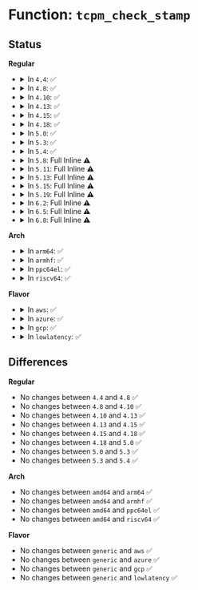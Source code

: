 # Function: <code>tcpm_check_stamp</code>

## Status
<b>Regular</b>
<ul>
<li>
<details>
<summary>In <code>4.4</code>: ✅</summary>

```c
void tcpm_check_stamp(struct tcp_metrics_block *tm, struct dst_entry *dst);
```

**Collision:** Unique Static

**Inline:** No

**Transformation:** False

**Instances:**

```
In net/ipv4/tcp_metrics.c (ffffffff81781a40)
Location: net/ipv4/tcp_metrics.c:139
Inline: False
Direct callers:
  - net/ipv4/tcp_metrics.c:tcp_peer_is_proven
  - net/ipv4/tcp_metrics.c:tcp_peer_is_proven
  - net/ipv4/tcp_metrics.c:tcp_get_metrics
  - net/ipv4/tcp_metrics.c:tcp_get_metrics
```
**Symbols:**

```
ffffffff81781a40-ffffffff81781a6e: tcpm_check_stamp (STB_LOCAL)
```
</details>
</li>
<li>
<details>
<summary>In <code>4.8</code>: ✅</summary>

```c
void tcpm_check_stamp(struct tcp_metrics_block *tm, struct dst_entry *dst);
```

**Collision:** Unique Static

**Inline:** No

**Transformation:** False

**Instances:**

```
In net/ipv4/tcp_metrics.c (ffffffff817eef00)
Location: net/ipv4/tcp_metrics.c:139
Inline: False
Direct callers:
  - net/ipv4/tcp_metrics.c:tcp_peer_is_proven
  - net/ipv4/tcp_metrics.c:tcp_peer_is_proven
  - net/ipv4/tcp_metrics.c:tcp_get_metrics
  - net/ipv4/tcp_metrics.c:tcp_get_metrics
```
**Symbols:**

```
ffffffff817eef00-ffffffff817eef2e: tcpm_check_stamp (STB_LOCAL)
```
</details>
</li>
<li>
<details>
<summary>In <code>4.10</code>: ✅</summary>

```c
void tcpm_check_stamp(struct tcp_metrics_block *tm, struct dst_entry *dst);
```

**Collision:** Unique Static

**Inline:** No

**Transformation:** False

**Instances:**

```
In net/ipv4/tcp_metrics.c (ffffffff8181f910)
Location: net/ipv4/tcp_metrics.c:139
Inline: False
Direct callers:
  - net/ipv4/tcp_metrics.c:tcp_peer_is_proven
  - net/ipv4/tcp_metrics.c:tcp_peer_is_proven
  - net/ipv4/tcp_metrics.c:tcp_get_metrics
  - net/ipv4/tcp_metrics.c:tcp_get_metrics
```
**Symbols:**

```
ffffffff8181f910-ffffffff8181f93e: tcpm_check_stamp (STB_LOCAL)
```
</details>
</li>
<li>
<details>
<summary>In <code>4.13</code>: ✅</summary>

```c
void tcpm_check_stamp(struct tcp_metrics_block *tm, struct dst_entry *dst);
```

**Collision:** Unique Static

**Inline:** No

**Transformation:** False

**Instances:**

```
In net/ipv4/tcp_metrics.c (ffffffff8183f580)
Location: net/ipv4/tcp_metrics.c:135
Inline: False
Direct callers:
  - net/ipv4/tcp_metrics.c:tcp_peer_is_proven
  - net/ipv4/tcp_metrics.c:tcp_peer_is_proven
  - net/ipv4/tcp_metrics.c:tcp_get_metrics
  - net/ipv4/tcp_metrics.c:tcp_get_metrics
```
**Symbols:**

```
ffffffff8183f580-ffffffff8183f5ae: tcpm_check_stamp (STB_LOCAL)
```
</details>
</li>
<li>
<details>
<summary>In <code>4.15</code>: ✅</summary>

```c
void tcpm_check_stamp(struct tcp_metrics_block *tm, struct dst_entry *dst);
```

**Collision:** Unique Static

**Inline:** No

**Transformation:** False

**Instances:**

```
In net/ipv4/tcp_metrics.c (ffffffff818bf860)
Location: net/ipv4/tcp_metrics.c:134
Inline: False
Direct callers:
  - net/ipv4/tcp_metrics.c:tcp_peer_is_proven
  - net/ipv4/tcp_metrics.c:tcp_peer_is_proven
  - net/ipv4/tcp_metrics.c:tcp_get_metrics
  - net/ipv4/tcp_metrics.c:tcp_get_metrics
```
**Symbols:**

```
ffffffff818bf860-ffffffff818bf88e: tcpm_check_stamp (STB_LOCAL)
```
</details>
</li>
<li>
<details>
<summary>In <code>4.18</code>: ✅</summary>

```c
void tcpm_check_stamp(struct tcp_metrics_block *tm, struct dst_entry *dst);
```

**Collision:** Unique Static

**Inline:** No

**Transformation:** False

**Instances:**

```
In net/ipv4/tcp_metrics.c (ffffffff81915440)
Location: net/ipv4/tcp_metrics.c:134
Inline: False
Direct callers:
  - net/ipv4/tcp_metrics.c:tcp_peer_is_proven
  - net/ipv4/tcp_metrics.c:tcp_peer_is_proven
  - net/ipv4/tcp_metrics.c:tcp_get_metrics
  - net/ipv4/tcp_metrics.c:tcp_get_metrics
```
**Symbols:**

```
ffffffff81915440-ffffffff8191546d: tcpm_check_stamp (STB_LOCAL)
```
</details>
</li>
<li>
<details>
<summary>In <code>5.0</code>: ✅</summary>

```c
void tcpm_check_stamp(struct tcp_metrics_block *tm, struct dst_entry *dst);
```

**Collision:** Unique Static

**Inline:** No

**Transformation:** False

**Instances:**

```
In net/ipv4/tcp_metrics.c (ffffffff81943bf0)
Location: net/ipv4/tcp_metrics.c:134
Inline: False
Direct callers:
  - net/ipv4/tcp_metrics.c:tcp_peer_is_proven
  - net/ipv4/tcp_metrics.c:tcp_peer_is_proven
  - net/ipv4/tcp_metrics.c:tcp_get_metrics
  - net/ipv4/tcp_metrics.c:tcp_get_metrics
```
**Symbols:**

```
ffffffff81943bf0-ffffffff81943c1d: tcpm_check_stamp (STB_LOCAL)
```
</details>
</li>
<li>
<details>
<summary>In <code>5.3</code>: ✅</summary>

```c
void tcpm_check_stamp(struct tcp_metrics_block *tm, struct dst_entry *dst);
```

**Collision:** Unique Static

**Inline:** No

**Transformation:** False

**Instances:**

```
In net/ipv4/tcp_metrics.c (ffffffff819a8020)
Location: net/ipv4/tcp_metrics.c:134
Inline: False
Direct callers:
  - net/ipv4/tcp_metrics.c:tcp_peer_is_proven
  - net/ipv4/tcp_metrics.c:tcp_peer_is_proven
  - net/ipv4/tcp_metrics.c:tcp_get_metrics
  - net/ipv4/tcp_metrics.c:tcp_get_metrics
```
**Symbols:**

```
ffffffff819a8020-ffffffff819a804d: tcpm_check_stamp (STB_LOCAL)
```
</details>
</li>
<li>
<details>
<summary>In <code>5.4</code>: ✅</summary>

```c
void tcpm_check_stamp(struct tcp_metrics_block *tm, struct dst_entry *dst);
```

**Collision:** Unique Static

**Inline:** No

**Transformation:** False

**Instances:**

```
In net/ipv4/tcp_metrics.c (ffffffff819de310)
Location: net/ipv4/tcp_metrics.c:134
Inline: False
Direct callers:
  - net/ipv4/tcp_metrics.c:tcp_peer_is_proven
  - net/ipv4/tcp_metrics.c:tcp_peer_is_proven
  - net/ipv4/tcp_metrics.c:tcp_get_metrics
  - net/ipv4/tcp_metrics.c:tcp_get_metrics
```
**Symbols:**

```
ffffffff819de310-ffffffff819de33d: tcpm_check_stamp (STB_LOCAL)
```
</details>
</li>
<li>
<details>
<summary>In <code>5.8</code>: Full Inline ⚠️</summary>

**Collision:** Unique Static

**Inline:** Full

**Transformation:** False

**Instances:**

```
In net/ipv4/tcp_metrics.c (ffffffff81acc6e9)
Location: net/ipv4/tcp_metrics.c:134
Inline: True
Inline callers:
  - net/ipv4/tcp_metrics.c:tcp_get_metrics
  - net/ipv4/tcp_metrics.c:__tcp_get_metrics_req
  - net/ipv4/tcp_metrics.c:tcpm_new
```
</details>
</li>
<li>
<details>
<summary>In <code>5.11</code>: Full Inline ⚠️</summary>

**Collision:** Unique Static

**Inline:** Full

**Transformation:** False

**Instances:**

```
In net/ipv4/tcp_metrics.c (ffffffff81ad86b9)
Location: net/ipv4/tcp_metrics.c:134
Inline: True
Inline callers:
  - net/ipv4/tcp_metrics.c:tcp_get_metrics
  - net/ipv4/tcp_metrics.c:__tcp_get_metrics_req
  - net/ipv4/tcp_metrics.c:tcpm_new
```
</details>
</li>
<li>
<details>
<summary>In <code>5.13</code>: Full Inline ⚠️</summary>

**Collision:** Unique Static

**Inline:** Full

**Transformation:** False

**Instances:**

```
In net/ipv4/tcp_metrics.c (ffffffff81ac3a71)
Location: net/ipv4/tcp_metrics.c:134
Inline: True
Inline callers:
  - net/ipv4/tcp_metrics.c:tcp_peer_is_proven
  - net/ipv4/tcp_metrics.c:tcp_get_metrics
  - net/ipv4/tcp_metrics.c:tcp_get_metrics
```
</details>
</li>
<li>
<details>
<summary>In <code>5.15</code>: Full Inline ⚠️</summary>

**Collision:** Unique Static

**Inline:** Full

**Transformation:** False

**Instances:**

```
In net/ipv4/tcp_metrics.c (ffffffff81b82042)
Location: net/ipv4/tcp_metrics.c:134
Inline: True
Inline callers:
  - net/ipv4/tcp_metrics.c:tcp_peer_is_proven
  - net/ipv4/tcp_metrics.c:tcp_get_metrics
  - net/ipv4/tcp_metrics.c:tcp_get_metrics
```
</details>
</li>
<li>
<details>
<summary>In <code>5.19</code>: Full Inline ⚠️</summary>

**Collision:** Unique Static

**Inline:** Full

**Transformation:** False

**Instances:**

```
In net/ipv4/tcp_metrics.c (ffffffff81d12541)
Location: net/ipv4/tcp_metrics.c:134
Inline: True
Inline callers:
  - net/ipv4/tcp_metrics.c:tcp_peer_is_proven
  - net/ipv4/tcp_metrics.c:tcp_peer_is_proven
  - net/ipv4/tcp_metrics.c:tcp_get_metrics
  - net/ipv4/tcp_metrics.c:tcp_get_metrics
  - net/ipv4/tcp_metrics.c:tcp_get_metrics
  - net/ipv4/tcp_metrics.c:tcp_get_metrics
```
</details>
</li>
<li>
<details>
<summary>In <code>6.2</code>: Full Inline ⚠️</summary>

**Collision:** Unique Static

**Inline:** Full

**Transformation:** False

**Instances:**

```
In net/ipv4/tcp_metrics.c (ffffffff81ed8341)
Location: net/ipv4/tcp_metrics.c:134
Inline: True
Inline callers:
  - net/ipv4/tcp_metrics.c:tcp_peer_is_proven
  - net/ipv4/tcp_metrics.c:tcp_peer_is_proven
  - net/ipv4/tcp_metrics.c:tcp_get_metrics
  - net/ipv4/tcp_metrics.c:tcp_get_metrics
  - net/ipv4/tcp_metrics.c:tcp_get_metrics
  - net/ipv4/tcp_metrics.c:tcp_get_metrics
```
</details>
</li>
<li>
<details>
<summary>In <code>6.5</code>: Full Inline ⚠️</summary>

**Collision:** Unique Static

**Inline:** Full

**Transformation:** False

**Instances:**

```
In net/ipv4/tcp_metrics.c (ffffffff81f3746b)
Location: net/ipv4/tcp_metrics.c:145
Inline: True
Inline callers:
  - net/ipv4/tcp_metrics.c:tcp_peer_is_proven
  - net/ipv4/tcp_metrics.c:tcp_peer_is_proven
  - net/ipv4/tcp_metrics.c:tcp_get_metrics
  - net/ipv4/tcp_metrics.c:tcp_get_metrics
  - net/ipv4/tcp_metrics.c:tcp_get_metrics
  - net/ipv4/tcp_metrics.c:tcp_get_metrics
```
</details>
</li>
<li>
<details>
<summary>In <code>6.8</code>: Full Inline ⚠️</summary>

**Collision:** Unique Static

**Inline:** Full

**Transformation:** False

**Instances:**

```
In net/ipv4/tcp_metrics.c (ffffffff81ffd53b)
Location: net/ipv4/tcp_metrics.c:145
Inline: True
Inline callers:
  - net/ipv4/tcp_metrics.c:tcp_peer_is_proven
  - net/ipv4/tcp_metrics.c:tcp_peer_is_proven
  - net/ipv4/tcp_metrics.c:tcp_get_metrics
  - net/ipv4/tcp_metrics.c:tcp_get_metrics
  - net/ipv4/tcp_metrics.c:tcpm_new
  - net/ipv4/tcp_metrics.c:tcpm_new
```
</details>
</li>
</ul>
<b>Arch</b>
<ul>
<li>
<details>
<summary>In <code>arm64</code>: ✅</summary>

```c
void tcpm_check_stamp(struct tcp_metrics_block *tm, struct dst_entry *dst);
```

**Collision:** Unique Static

**Inline:** No

**Transformation:** False

**Instances:**

```
In net/ipv4/tcp_metrics.c (ffff800010c91998)
Location: net/ipv4/tcp_metrics.c:134
Inline: False
Direct callers:
  - net/ipv4/tcp_metrics.c:tcp_peer_is_proven
  - net/ipv4/tcp_metrics.c:tcp_peer_is_proven
  - net/ipv4/tcp_metrics.c:tcp_get_metrics
  - net/ipv4/tcp_metrics.c:tcp_get_metrics
```
**Symbols:**

```
ffff800010c91998-ffff800010c919f8: tcpm_check_stamp (STB_LOCAL)
```
</details>
</li>
<li>
<details>
<summary>In <code>armhf</code>: ✅</summary>

```c
void tcpm_check_stamp(struct tcp_metrics_block *tm, struct dst_entry *dst);
```

**Collision:** Unique Static

**Inline:** No

**Transformation:** False

**Instances:**

```
In net/ipv4/tcp_metrics.c (c0da116c)
Location: net/ipv4/tcp_metrics.c:134
Inline: False
Direct callers:
  - net/ipv4/tcp_metrics.c:tcp_peer_is_proven
  - net/ipv4/tcp_metrics.c:tcp_peer_is_proven
  - net/ipv4/tcp_metrics.c:tcp_get_metrics
  - net/ipv4/tcp_metrics.c:tcp_get_metrics
```
**Symbols:**

```
c0da116c-c0da11b4: tcpm_check_stamp (STB_LOCAL)
```
</details>
</li>
<li>
<details>
<summary>In <code>ppc64el</code>: ✅</summary>

```c
void tcpm_check_stamp(struct tcp_metrics_block *tm, struct dst_entry *dst);
```

**Collision:** Unique Static

**Inline:** No

**Transformation:** False

**Instances:**

```
In net/ipv4/tcp_metrics.c (c000000000da1770)
Location: net/ipv4/tcp_metrics.c:134
Inline: False
Direct callers:
  - net/ipv4/tcp_metrics.c:tcp_peer_is_proven
  - net/ipv4/tcp_metrics.c:tcp_peer_is_proven
  - net/ipv4/tcp_metrics.c:tcp_get_metrics
  - net/ipv4/tcp_metrics.c:tcp_get_metrics
```
**Symbols:**

```
c000000000da1770-c000000000da17b4: tcpm_check_stamp (STB_LOCAL)
```
</details>
</li>
<li>
<details>
<summary>In <code>riscv64</code>: ✅</summary>

```c
void tcpm_check_stamp(struct tcp_metrics_block *tm, struct dst_entry *dst);
```

**Collision:** Unique Static

**Inline:** No

**Transformation:** False

**Instances:**

```
In net/ipv4/tcp_metrics.c (ffffffe0007f15a8)
Location: net/ipv4/tcp_metrics.c:134
Inline: False
Direct callers:
  - net/ipv4/tcp_metrics.c:tcp_peer_is_proven
  - net/ipv4/tcp_metrics.c:tcp_peer_is_proven
  - net/ipv4/tcp_metrics.c:tcp_get_metrics
  - net/ipv4/tcp_metrics.c:tcp_get_metrics
```
**Symbols:**

```
ffffffe0007f15a8-ffffffe0007f15fa: tcpm_check_stamp (STB_LOCAL)
```
</details>
</li>
</ul>
<b>Flavor</b>
<ul>
<li>
<details>
<summary>In <code>aws</code>: ✅</summary>

```c
void tcpm_check_stamp(struct tcp_metrics_block *tm, struct dst_entry *dst);
```

**Collision:** Unique Static

**Inline:** No

**Transformation:** False

**Instances:**

```
In net/ipv4/tcp_metrics.c (ffffffff8197e180)
Location: net/ipv4/tcp_metrics.c:134
Inline: False
Direct callers:
  - net/ipv4/tcp_metrics.c:tcp_peer_is_proven
  - net/ipv4/tcp_metrics.c:tcp_peer_is_proven
  - net/ipv4/tcp_metrics.c:tcp_get_metrics
  - net/ipv4/tcp_metrics.c:tcp_get_metrics
```
**Symbols:**

```
ffffffff8197e180-ffffffff8197e1ad: tcpm_check_stamp (STB_LOCAL)
```
</details>
</li>
<li>
<details>
<summary>In <code>azure</code>: ✅</summary>

```c
void tcpm_check_stamp(struct tcp_metrics_block *tm, struct dst_entry *dst);
```

**Collision:** Unique Static

**Inline:** No

**Transformation:** False

**Instances:**

```
In net/ipv4/tcp_metrics.c (ffffffff81937c40)
Location: net/ipv4/tcp_metrics.c:134
Inline: False
Direct callers:
  - net/ipv4/tcp_metrics.c:tcp_peer_is_proven
  - net/ipv4/tcp_metrics.c:tcp_peer_is_proven
  - net/ipv4/tcp_metrics.c:tcp_get_metrics
  - net/ipv4/tcp_metrics.c:tcp_get_metrics
```
**Symbols:**

```
ffffffff81937c40-ffffffff81937c6d: tcpm_check_stamp (STB_LOCAL)
```
</details>
</li>
<li>
<details>
<summary>In <code>gcp</code>: ✅</summary>

```c
void tcpm_check_stamp(struct tcp_metrics_block *tm, struct dst_entry *dst);
```

**Collision:** Unique Static

**Inline:** No

**Transformation:** False

**Instances:**

```
In net/ipv4/tcp_metrics.c (ffffffff819e8950)
Location: net/ipv4/tcp_metrics.c:134
Inline: False
Direct callers:
  - net/ipv4/tcp_metrics.c:tcp_peer_is_proven
  - net/ipv4/tcp_metrics.c:tcp_peer_is_proven
  - net/ipv4/tcp_metrics.c:tcp_get_metrics
  - net/ipv4/tcp_metrics.c:tcp_get_metrics
```
**Symbols:**

```
ffffffff819e8950-ffffffff819e897d: tcpm_check_stamp (STB_LOCAL)
```
</details>
</li>
<li>
<details>
<summary>In <code>lowlatency</code>: ✅</summary>

```c
void tcpm_check_stamp(struct tcp_metrics_block *tm, struct dst_entry *dst);
```

**Collision:** Unique Static

**Inline:** No

**Transformation:** False

**Instances:**

```
In net/ipv4/tcp_metrics.c (ffffffff819f26b0)
Location: net/ipv4/tcp_metrics.c:134
Inline: False
Direct callers:
  - net/ipv4/tcp_metrics.c:tcp_peer_is_proven
  - net/ipv4/tcp_metrics.c:tcp_peer_is_proven
  - net/ipv4/tcp_metrics.c:tcp_get_metrics
  - net/ipv4/tcp_metrics.c:tcp_get_metrics
```
**Symbols:**

```
ffffffff819f26b0-ffffffff819f26dd: tcpm_check_stamp (STB_LOCAL)
```
</details>
</li>
</ul>

## Differences
<b>Regular</b>
<ul>
<li>
No changes between <code>4.4</code> and <code>4.8</code> ✅
</li>
<li>
No changes between <code>4.8</code> and <code>4.10</code> ✅
</li>
<li>
No changes between <code>4.10</code> and <code>4.13</code> ✅
</li>
<li>
No changes between <code>4.13</code> and <code>4.15</code> ✅
</li>
<li>
No changes between <code>4.15</code> and <code>4.18</code> ✅
</li>
<li>
No changes between <code>4.18</code> and <code>5.0</code> ✅
</li>
<li>
No changes between <code>5.0</code> and <code>5.3</code> ✅
</li>
<li>
No changes between <code>5.3</code> and <code>5.4</code> ✅
</li>
</ul>
<b>Arch</b>
<ul>
<li>
No changes between <code>amd64</code> and <code>arm64</code> ✅
</li>
<li>
No changes between <code>amd64</code> and <code>armhf</code> ✅
</li>
<li>
No changes between <code>amd64</code> and <code>ppc64el</code> ✅
</li>
<li>
No changes between <code>amd64</code> and <code>riscv64</code> ✅
</li>
</ul>
<b>Flavor</b>
<ul>
<li>
No changes between <code>generic</code> and <code>aws</code> ✅
</li>
<li>
No changes between <code>generic</code> and <code>azure</code> ✅
</li>
<li>
No changes between <code>generic</code> and <code>gcp</code> ✅
</li>
<li>
No changes between <code>generic</code> and <code>lowlatency</code> ✅
</li>
</ul>
